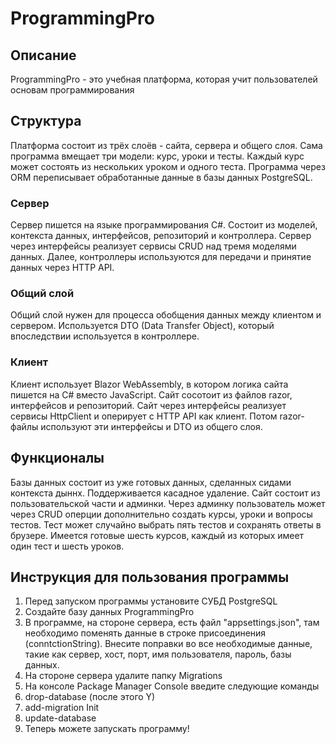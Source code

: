 # ProgrammingPro
## Описание
ProgrammingPro - это учебная платформа, которая учит пользователей основам программирования
## Структура
Платформа состоит из трёх слоёв - сайта, сервера и общего слоя. Сама программа вмещает три модели: курс, уроки и тесты. Каждый курс может состоять из нескольких уроком и одного теста. Программа через ORM переписывает обработанные данные в базы данных PostgreSQL.
### Сервер
Сервер пишется на языке программирования C#. Состоит из моделей, контекста данных, интерфейсов, репозиторий и контроллера. Сервер через интерфейсы реализует сервисы CRUD над тремя моделями данных. Далее, контроллеры используются для передачи и принятие данных через HTTP API.
### Общий слой
Общий слой нужен для процесса обобщения данных между клиентом и сервером. Используется DTO (Data Transfer Object), который впоследствии используется в контроллере.
### Клиент
Клиент использует Blazor WebAssembly, в котором логика сайта пишется на С# вместо JavaScript. Сайт сосотоит из файлов razor, интерфейсов и репозиторий. Сайт через интерфейсы реализует сервисы HttpClient и оперирует с HTTP API как клиент. Потом razor-файлы используют эти интерфейсы и DTO из общего слоя.

## Функционалы
Базы данных состоит из уже готовых данных, сделанных сидами контекста дыннх. Поддерживается касадное удаление.
Сайт состоит из пользовательской части и админки. Через админку пользователь может через CRUD оперции дополнительно создать курсы, уроки и вопросы тестов. Тест может случайно выбрать пять тестов и сохранять ответы в брузере. Имеется готовые шесть курсов, каждый из которых имеет один тест и шесть уроков.

## Инструкция для пользования программы
1. Перед запуском программы установите СУБД PostgreSQL
2. Создайте базу данных ProgrammingPro
3. В программе, на стороне сервера, есть файл "appsettings.json", там необходимо поменять данные в строке присоединения (conntctionString). Внесите поправки во все необходимые данные, такие как сервер, хост, порт, имя пользователя, пароль, базы данных.
4. На стороне сервера удалите папку Migrations
5. На консоле Package Manager Console введите следующие команды
6. drop-database (после этого Y)
7. add-migration Init
8. update-database
9. Теперь можете запускать программу!
